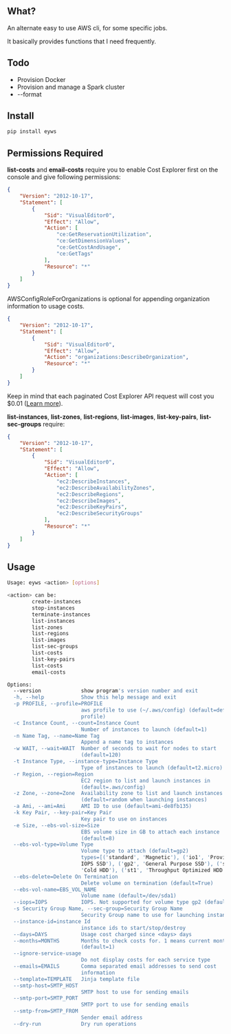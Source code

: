 ## What?

An alternate easy to use AWS cli, for some specific jobs.

It basically provides functions that I need frequently.

## Todo

* Provision Docker
* Provision and manage a Spark cluster
* --format

## Install
```bash
pip install eyws
```

## Permissions Required

**list-costs** and **email-costs** require you to enable Cost Explorer first on the console and give following permissions: 

```json
{
    "Version": "2012-10-17",
    "Statement": [
        {
            "Sid": "VisualEditor0",
            "Effect": "Allow",
            "Action": [
                "ce:GetReservationUtilization",
                "ce:GetDimensionValues",
                "ce:GetCostAndUsage",
                "ce:GetTags"
            ],
            "Resource": "*"
        }
    ]
}
``` 
AWSConfigRoleForOrganizations is optional for appending organization information to usage costs.

```json
{
    "Version": "2012-10-17",
    "Statement": [
        {
            "Sid": "VisualEditor0",
            "Effect": "Allow",
            "Action": "organizations:DescribeOrganization",
            "Resource": "*"
        }
    ]
}
```

Keep in mind that each paginated Cost Explorer API request will cost you $0.01 ([Learn more](https://docs.aws.amazon.com/awsaccountbilling/latest/aboutv2/cost-explorer-what-is.html)).

**list-instances**, **list-zones**, **list-regions**, **list-images**, **list-key-pairs**, **list-sec-groups** require:

```json
{
    "Version": "2012-10-17",
    "Statement": [
        {
            "Sid": "VisualEditor0",
            "Effect": "Allow",
            "Action": [
                "ec2:DescribeInstances",
                "ec2:DescribeAvailabilityZones",
                "ec2:DescribeRegions",
                "ec2:DescribeImages",                                                
                "ec2:DescribeKeyPairs",
                "ec2:DescribeSecurityGroups"
            ],
            "Resource": "*"
        }
    ]
}
```

## Usage
```bash
Usage: eyws <action> [options]

<action> can be:
		create-instances
		stop-instances
		terminate-instances
		list-instances
		list-zones
		list-regions
		list-images
		list-sec-groups
		list-costs
		list-key-pairs
		list-costs
		email-costs

Options:
  --version             show program's version number and exit
  -h, --help            Show this help message and exit
  -p PROFILE, --profile=PROFILE
                        aws profile to use (~/.aws/config) (default=default
                        profile)
  -c Instance Count, --count=Instance Count
                        Number of instances to launch (default=1)
  -n Name Tag, --name=Name Tag
                        Append a name tag to instances
  -w WAIT, --wait=WAIT  Number of seconds to wait for nodes to start
                        (default=120)
  -t Instance Type, --instance-type=Instance Type
                        Type of instances to launch (default=t2.micro)
  -r Region, --region=Region
                        EC2 region to list and launch instances in
                        (default=.aws/config)
  -z Zone, --zone=Zone  Availability zone to list and launch instances in
                        (default=random when launching instances)
  -a Ami, --ami=Ami     AMI ID to use (default=ami-de8fb135)
  -k Key Pair, --key-pair=Key Pair
                        Key pair to use on instances
  -e Size, --ebs-vol-size=Size
                        EBS volume size in GB to attach each instance
                        (default=8)
  --ebs-vol-type=Volume Type
                        Volume type to attach (default=gp2)
                        types=[('standard', 'Magnetic'), ('io1', 'Provisioned
                        IOPS SSD'), ('gp2', 'General Purpose SSD'), ('sc1',
                        'Cold HDD'), ('st1', 'Throughput Optimized HDD')]
  --ebs-delete=Delete On Termination
                        Delete volume on termination (default=True)
  --ebs-vol-name=EBS_VOL_NAME
                        Volume name (default=/dev/sda1)
  --iops=IOPS           IOPS. Not supported for volume type gp2 (default=100)
  -s Security Group Name, --sec-group=Security Group Name
                        Security Group name to use for launching instances
  --instance-id=instance Id
                        instance ids to start/stop/destroy
  --days=DAYS           Usage cost charged since <days> days
  --months=MONTHS       Months to check costs for. 1 means current month.
                        (default=1)
  --ignore-service-usage
                        Do not display costs for each service type
  --emails=EMAILS       Comma separated email addresses to send cost
                        information
  --template=TEMPLATE   Jinja template file
  --smtp-host=SMTP_HOST
                        SMTP host to use for sending emails
  --smtp-port=SMTP_PORT
                        SMTP port to use for sending emails
  --smtp-from=SMTP_FROM
                        Sender email address
  --dry-run             Dry run operations
```